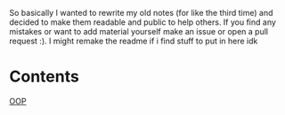 So basically I wanted to rewrite my old notes (for like the third time) and decided to make them readable and public to help others. If you find any mistakes or want to add material yourself make an issue or open a pull request :). I might remake the readme if i find stuff to put in here idk

# Contents
[OOP](/OOP/contents.md)